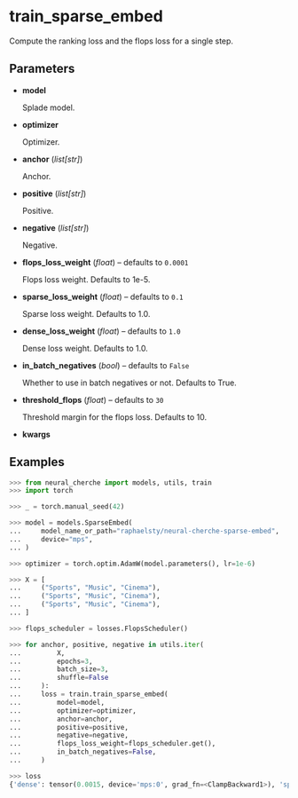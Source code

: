 # train_sparse_embed

Compute the ranking loss and the flops loss for a single step.



## Parameters

- **model**

    Splade model.

- **optimizer**

    Optimizer.

- **anchor** (*list[str]*)

    Anchor.

- **positive** (*list[str]*)

    Positive.

- **negative** (*list[str]*)

    Negative.

- **flops_loss_weight** (*float*) – defaults to `0.0001`

    Flops loss weight. Defaults to 1e-5.

- **sparse_loss_weight** (*float*) – defaults to `0.1`

    Sparse loss weight. Defaults to 1.0.

- **dense_loss_weight** (*float*) – defaults to `1.0`

    Dense loss weight. Defaults to 1.0.

- **in_batch_negatives** (*bool*) – defaults to `False`

    Whether to use in batch negatives or not. Defaults to True.

- **threshold_flops** (*float*) – defaults to `30`

    Threshold margin for the flops loss. Defaults to 10.

- **kwargs**



## Examples

```python
>>> from neural_cherche import models, utils, train
>>> import torch

>>> _ = torch.manual_seed(42)

>>> model = models.SparseEmbed(
...     model_name_or_path="raphaelsty/neural-cherche-sparse-embed",
...     device="mps",
... )

>>> optimizer = torch.optim.AdamW(model.parameters(), lr=1e-6)

>>> X = [
...     ("Sports", "Music", "Cinema"),
...     ("Sports", "Music", "Cinema"),
...     ("Sports", "Music", "Cinema"),
... ]

>>> flops_scheduler = losses.FlopsScheduler()

>>> for anchor, positive, negative in utils.iter(
...         X,
...         epochs=3,
...         batch_size=3,
...         shuffle=False
...     ):
...     loss = train.train_sparse_embed(
...         model=model,
...         optimizer=optimizer,
...         anchor=anchor,
...         positive=positive,
...         negative=negative,
...         flops_loss_weight=flops_scheduler.get(),
...         in_batch_negatives=False,
...     )

>>> loss
{'dense': tensor(0.0015, device='mps:0', grad_fn=<ClampBackward1>), 'sparse': tensor(1.1921e-07, device='mps:0', grad_fn=<ClampBackward1>), 'flops': tensor(10., device='mps:0', grad_fn=<ClampBackward1>)}
```


